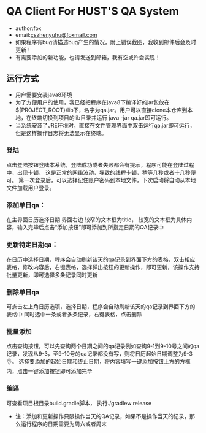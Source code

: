 # QA Client For HUST'S QA System
- author:fox
- email:cszhenyuhu@foxmail.com
- 如果程序有bug请描述bug产生的情况，附上错误截图，我收到邮件后会及时更新！
- 有需要添加的新功能，也请发送到邮箱，我有空或许会实现！

## 运行方式
- 用户需要安装java8环境
- 为了方便用户的使用，我已经把程序在java8下编译好的jar包放在${PROJECT_ROOT}/lib下，名字为qa.jar。用户可以直接clone本仓库到本地，在终端切换到项目的lib目录并运行 java -jar qa.jar即可运行。
- 当系统安装了JRE环境时，直接在文件管理界面中双击运行qa.jar即可运行，但是这样操作日志将无法显示在终端。


### 登陆
点击登陆按钮登陆本系统，登陆成功或者失败都会有提示，程序可能在登陆过程中，出现卡顿，
这是正常的网络波动，导致的线程卡顿，稍等几秒或者十几秒便可。
第一次登录后，可以选择记住账户密码到本地文件，下次启动将自动从本地文件加载用户登录。


### 添加单日qa：
在主界面日历选择日期
界面右边 较窄的文本框为title，
较宽的文本框为具体内容，输入完毕后点击“添加按钮”即可添加到所指定日期的QA记录中


### 更新特定日期qa：
在日历中选择日期，程序会自动刷新该天的qa记录到界面下方的表格，双击相应表格，修改内容后，右键表格，选择弹出按钮的更新操作，即可更新，该操作支持批量更新，即可选择多条记录同时更新

### 删除单日qa
可点击左上角日历选项，选择日期，程序会自动刷新该天的qa记录到界面下方的表格中
同时选中一条或者多条记录，右键表格，点击删除

### 批量添加
点击查询按钮，可以先查询两个日期之间的qa记录例如查询9-1到9-10号之间的qa记录，发现从9-3，至9-10号的qa记录都没有写，则将日历起始日期调整为9-3👌。
选择要添加的起始日期和终止日期，将内容填写一键添加按钮上方的方框内，点击一键添加按钮即可添加完毕

### 编译
可查看项目根目录build.gradle脚本， 执行./gradlew release 
* 注：添加和更新操作只限操作当天的QA记录，如果不是操作当天的记录，那么运行程序的日期需要为周六或者周末

